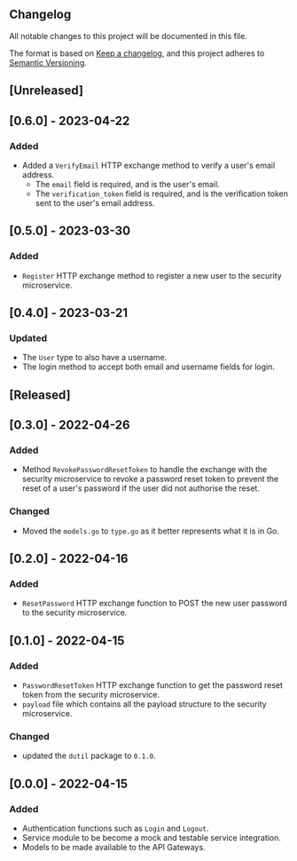 ## Changelog
All notable changes to this project will be documented in this file.

The format is based on [Keep a changelog](https://keepachangelog.com/en/1.0.0/),
and this project adheres to [Semantic Versioning](https://semver.org/spec/v2.0.0.html).

## [Unreleased]
## [0.6.0] - 2023-04-22
### Added
- Added a `VerifyEmail` HTTP exchange method to verify a user's email address.
  - The `email` field is required, and is the user's email.
  - The `verification_token` field is required, and is the verification token
    sent to the user's email address.

## [0.5.0] - 2023-03-30
### Added
- `Register` HTTP exchange method to register a new user to the security
  microservice.

## [0.4.0] - 2023-03-21
### Updated
- The `User` type to also have a username.
- The login method to accept both email and username fields for login.

## [Released]
## [0.3.0] - 2022-04-26
### Added
- Method `RevokePasswordResetToken` to handle the exchange with the 
  security microservice to revoke a password reset token to prevent the reset
  of a user's password if the user did not authorise the reset.

### Changed
- Moved the `models.go` to `type.go` as it better represents what it is in Go.

## [0.2.0] - 2022-04-16
### Added
- `ResetPassword` HTTP exchange function to POST the new user password to the
  security microservice.

## [0.1.0] - 2022-04-15
### Added
- `PasswordResetToken` HTTP exchange function to get the password reset token
  from the security microservice.
- `payload` file which contains all the payload structure to the security
  microservice.

### Changed
- updated the `dutil` package to `0.1.0`.

## [0.0.0] - 2022-04-15
### Added
- Authentication functions such as `Login` and `Logout`.
- Service module to be become a mock and testable service integration.
- Models to be made available to the API Gateways.
